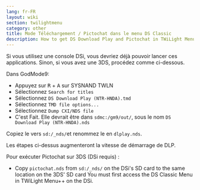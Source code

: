 ```yaml
---
lang: fr-FR
layout: wiki
section: twilightmenu
category: other
title: Mode Téléchargement / Pictochat dans le menu DS Classic
description: How to get DS Download Play and Pictochat in TWiLight Menu++'s DS Class Menu
---
```


Si vous utilisez une console DSi, vous devriez déjà pouvoir lancer ces applications. Sinon, si vous avez une 3DS, procédez comme ci-dessous.

Dans GodMode9:
- Appuyez sur <kbd class="r">R</kbd> + <kbd class="face">A</kbd> sur SYSNAND TWLN
- Sélectionnez `Search for titles`
- Sélectionnez `DS Download Play (NTR-HNDA).tmd`
- Sélectionnez `TMD file options...`
- Sélectionnez `Dump CXI/NDS file`
- C'est Fait. Elle devrait être dans `sdmc:/gm9/out/`, sous le nom `DS Download Play (NTR-HNDA).nds`

Copiez le vers `sd:/_nds/`et renommez le en `dlplay.nds`.

Les étapes ci-dessus augmenteront la vitesse de démarrage de DLP.

Pour exécuter Pictochat sur 3DS (DSi requis) :
- Copy `pictochat.nds` from `sd:/_nds/` on the DSi's SD card to the same location on the 3DS' SD card You must first access the DS Classic Menu in TWiLight Menu++ on the DSi.
